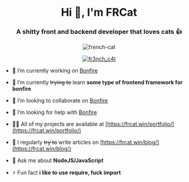 <h1 align="center">Hi 👋, I'm FRCat</h1>
<h3 align="center">A shitty front and backend developer that loves cats 👍</h3>

<p align="center"> <img src="https://banner.french-cat.repl.co" alt="french-cat" /> </p>

<p align="center"> <a href="https://twitter.com/fr3nch_c4t" target="blank"><img src="https://img.shields.io/twitter/follow/fr3nch_c4t?logo=twitter&style=for-the-badge" alt="fr3nch_c4t" /></a> </p>

- 🔭 I’m currently working on [Bonfire](https://github.com/French-Cat/bonfire)

- 🌱 I’m currently ~~trying to~~ learn **some type of frontend framework for bonfire**

- 👯 I’m looking to collaborate on [Bonfire](https://github.com/French-Cat/bonfire)

- 🤝 I’m looking for help with [Bonfire](https://github.com/French-Cat/bonfire)

- 👨‍💻 All of my projects are available at [https://frcat.win/portfolio/](https://frcat.win/portfolio/)

- 📝 I regularly ~~try to~~ write articles on [https://frcat.win/blog/](https://frcat.win/blog/)

- 💬 Ask me about **NodeJS/JavaScript**

- ⚡ Fun fact **i like to use require, fuck import**
